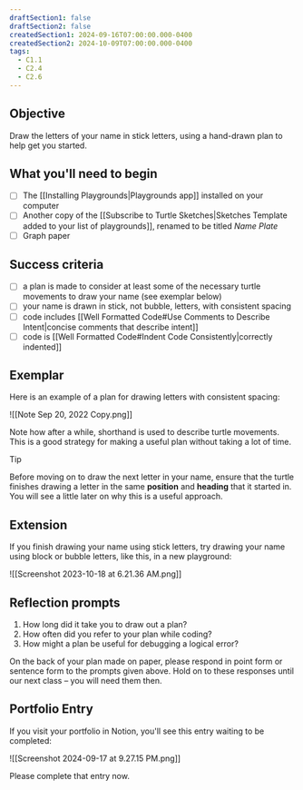 ```yaml
---
draftSection1: false
draftSection2: false
createdSection1: 2024-09-16T07:00:00.000-0400
createdSection2: 2024-10-09T07:00:00.000-0400
tags:
  - C1.1
  - C2.4
  - C2.6
---
```


## Objective

Draw the letters of your name in stick letters, using a hand-drawn plan to help get you started.

## What you'll need to begin

- [ ] The [[Installing Playgrounds|Playgrounds app]] installed on your computer
- [ ] Another copy of the [[Subscribe to Turtle Sketches|Sketches Template added to your list of playgrounds]], renamed to be titled *Name Plate*
- [ ] Graph paper

## Success criteria

- [ ] a plan is made to consider at least some of the necessary turtle movements to draw your name (see exemplar below)
- [ ] your name is drawn in stick, not bubble, letters, with consistent spacing
- [ ] code includes [[Well Formatted Code#Use Comments to Describe Intent|concise comments that describe intent]]
- [ ] code is [[Well Formatted Code#Indent Code Consistently|correctly indented]]

## Exemplar

Here is an example of a plan for drawing letters with consistent spacing:

![[Note Sep 20, 2022 Copy.png]]

Note how after a while, shorthand is used to describe turtle movements. This is a good strategy for making a useful plan without taking a lot of time.

> [!TIP]
> Before moving on to draw the next letter in your name, ensure that the turtle finishes drawing a letter in the same **position** and **heading** that it started in. You will see a little later on why this is a useful approach.

## Extension

If you finish drawing your name using stick letters, try drawing your name using block or bubble letters, like this, in a new playground:

![[Screenshot 2023-10-18 at 6.21.36 AM.png]]

## Reflection prompts

1. How long did it take you to draw out a plan?
2. How often did you refer to your plan while coding?
3. How might a plan be useful for debugging a logical error?

On the back of your plan made on paper, please respond in point form or sentence form to the prompts given above. Hold on to these responses until our next class – you will need them then.

## Portfolio Entry

If you visit your portfolio in Notion, you'll see this entry waiting to be completed:

![[Screenshot 2024-09-17 at 9.27.15 PM.png]]

Please complete that entry now.